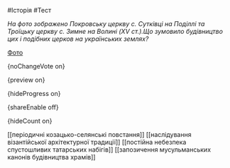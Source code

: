 #Історія #Тест

*На фото зображено Покровську церкву с. Сутківці на Поділлі та Троїцьку церкву с. Зимне на Волині (XV ст.).Що зумовило будівництво цих і подібних церков на українських землях?*

[Фото](https://zno.osvita.ua//doc/images/znotest/9/986/8.jpg)

{noChangeVote on}

{preview on}

{hideProgress on}

{shareEnable off}

{hideCount on}

[[періодичні козацько-селянські повстання]]
[[наслідування візантійської архітектурної традиції]]
[[постійна небезпека спустошливих татарських набігів]]
[[запозичення мусульманських канонів будівництва храмів]]
